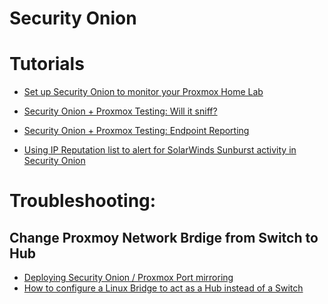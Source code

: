 # Security Onion


# Tutorials

* [Set up Security Onion to monitor your Proxmox Home Lab](https://bilk0h.com/posts/security-onion-proxmox-open-vswitch)

* [Security Onion + Proxmox Testing: Will it sniff?](https://bilk0h.com/posts/security-onion-proxmox-testing)

* [Security Onion + Proxmox Testing: Endpoint Reporting](https://bilk0h.com/posts/security-onion-proxmox-endpoints)

* [Using IP Reputation list to alert for SolarWinds Sunburst activity in Security Onion](https://bilk0h.com/posts/security-onion-ip-rep-solarwinds)


# Troubleshooting:


## Change Proxmoy Network Brdige from **Switch** to **Hub**

* [Deploying Security Onion / Proxmox Port mirroring
](https://forum.proxmox.com/threads/deploying-security-onion-proxmox-port-mirroring.37036/)
* [How to configure a Linux Bridge to act as a Hub instead of a Switch](https://techglimpse.com/convert-linux-bridge-hub-vm-interospection/)
